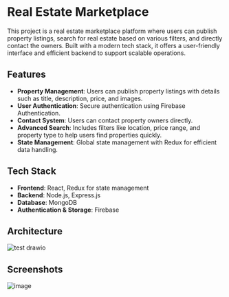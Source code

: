 # Real Estate Marketplace

This project is a real estate marketplace platform where users can publish property listings, search for real estate based on various filters, and directly contact the owners. Built with a modern tech stack, it offers a user-friendly interface and efficient backend to support scalable operations.

## Features

- **Property Management**: Users can publish property listings with details such as title, description, price, and images.
- **User Authentication**: Secure authentication using Firebase Authentication.
- **Contact System**: Users can contact property owners directly.
- **Advanced Search**: Includes filters like location, price range, and property type to help users find properties quickly.
- **State Management**: Global state management with Redux for efficient data handling.

## Tech Stack

- **Frontend**: React, Redux for state management
- **Backend**: Node.js, Express.js
- **Database**: MongoDB
- **Authentication & Storage**: Firebase

## Architecture

![test drawio](https://github.com/user-attachments/assets/0e0a2036-9f58-4885-a06d-af203c09ef0c)

## Screenshots

![image](https://github.com/user-attachments/assets/a3d5fa72-1970-486d-b945-fef1f95db9d2)
